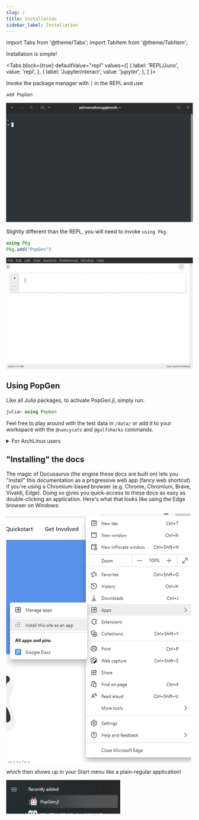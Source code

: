 ```yaml
---
slug: /
title: Installation
sidebar_label: Installation
---
```

import Tabs from '@theme/Tabs';
import TabItem from '@theme/TabItem';

Installation is simple!

<Tabs
  block={true}
  defaultValue="repl"
  values={[
    { label: 'REPL/Juno', value: 'repl', },
    { label: 'Jupyter/nteract', value: 'jupyter', },
  ]
}>
<TabItem value="repl">

Invoke the package manager with `]` in the REPL and use

```julia
add PopGen
```

*![install](/img/install_repl.gif)*

</TabItem>
<TabItem value="jupyter">

Slightly different than the REPL, you will need to invoke `using Pkg`.

```julia
using Pkg
Pkg.add("PopGen")
```

*![install](/img/install_jupyter.gif)*

</TabItem>
</Tabs>

## Using PopGen

Like all Julia packages, to activate PopGen.jl, simply run:

```julia
julia> using PopGen
```

Feel free to play around with the test data in `/data/` or add it to your workspace with the `@nancycats` and `@gulfsharks` commands.

<details>
<summary>For ArchLinux users</summary>

If you compiled Julia from source, your PopGen.jl installation may fail due to incorrectly building `Arpack`, which is expected to be in one place, but the compilation puts in another.

**Solutions**:

- install official Julia binaries from the AUR (`julia-bin`), which includes a correctly bundled `Arpack` (recommended)
- if Julia was compiled from source: install `julia-arpack` from the AUR and make sure to delete `~/.julia/packages/Arpack` if it exists. That *should* fix things, but sometimes it still acts up.

</details>


## "Installing" the docs
The magic of Docusaurus (the engine these docs are built on) lets you "install" this documentation as a progressive web app (fancy web shortcut) if you're using a Chromium-based browser (e.g. Chrome, Chromium, Brave, Vivaldi, Edge). Doing so gives you quick-access to these docs as easy as double-clicking an application. Here's what that looks like using the Edge browser on Windows:

![edge_pwa](/img/pwa_screenshot.png)

which then shows up in your Start menu like a plain-regular application!

![pwa_app](/img/pwa_icon.png)
